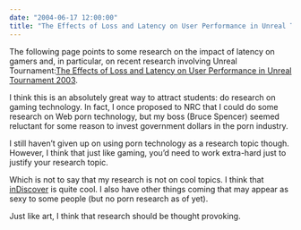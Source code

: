 ```yaml
---
date: "2004-06-17 12:00:00"
title: "The Effects of Loss and Latency on User Performance in Unreal Tournament 2003"
---
```




The following page points to some research on the impact of latency on gamers and, in particular, on recent research involving Unreal Tournament:[The Effects of Loss and Latency on User Performance in Unreal Tournament 2003](http://www.cs.wpi.edu/~claypool/papers/ut2003/).

I think this is an absolutely great way to attract students: do research on gaming technology. In fact, I once proposed to NRC that I could do some research on Web porn technology, but my boss (Bruce Spencer) seemed reluctant for some reason to invest government dollars in the porn industry.

I still haven&rsquo;t given up on using porn technology as a research topic though. However, I think that just like gaming, you&rsquo;d need to work extra-hard just to justify your research topic.

Which is not to say that my research is not on cool topics. I think that [inDiscover](http://www.indiscover.net) is quite cool. I also have other things coming that may appear as sexy to some people (but no porn research as of yet).

Just like art, I think that research should be thought provoking. 

